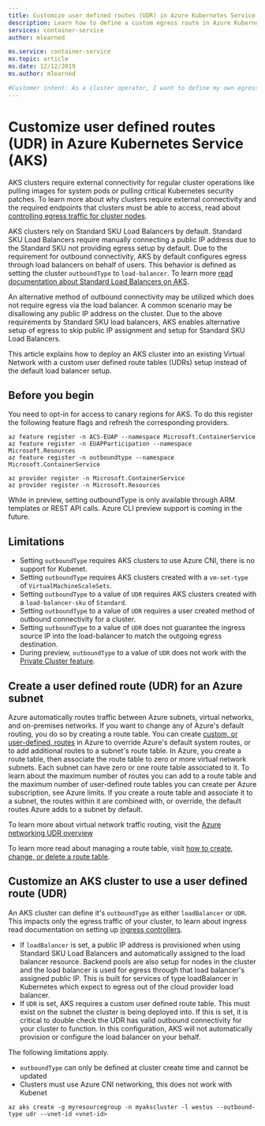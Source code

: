 ```yaml
---
title: Customize user defined routes (UDR) in Azure Kubernetes Service (AKS)
description: Learn how to define a custom egress route in Azure Kubernetes Service (AKS)
services: container-service
author: mlearned

ms.service: container-service
ms.topic: article
ms.date: 12/12/2019
ms.author: mlearned

#Customer intent: As a cluster operator, I want to define my own egress paths with user defined routes. Since I define this up front I do not want AKS provided load balancer configurations.
---
```


# Customize user defined routes (UDR) in Azure Kubernetes Service (AKS)

AKS clusters require external connectivity for regular cluster operations like pulling images for system pods or pulling critical Kubernetes security patches. To learn more about why clusters require external connectivity and the required endpoints that clusters must be able to access, read about [controlling egress traffic for cluster nodes](limit-egress-traffic.md).

AKS clusters rely on Standard SKU Load Balancers by default. Standard SKU Load Balancers require manually connecting a public IP address due to the Standard SKU not providing egress setup by default. Due to the requirement for outbound connectivity, AKS by default configures egress through load balancers on behalf of users. This behavior is defined as setting the cluster `outboundType` to `load-balancer`. To learn more [read documentation about Standard Load Balancers on AKS](load-balancer-standard.md).

An alternative method of outbound connectivity may be utilized which does not require egress via the load balancer. A common scenario may be disallowing any public IP address on the cluster. Due to the above requirements by Standard SKU load balancers, AKS enables alternative setup of egress to skip public IP assignment and setup for Standard SKU Load Balancers.

This article explains how to deploy an AKS cluster into an existing Virtual Network with a custom user defined route tables (UDRs) setup instead of the default load balancer setup.

## Before you begin

You need to opt-in for access to canary regions for AKS. To do this register the following feature flags and refresh the corresponding providers.
```
az feature register -n ACS-EUAP --namespace Microsoft.ContainerService
az feature register -n EUAPParticipation --namespace Microsoft.Resources
az feature register -n outboundtype --namespace Microsoft.ContainerService

az provider register -n Microsoft.ContainerService
az provider register -n Microsoft.Resources
```

While in preview, setting outboundType is only available through ARM templates or REST API calls. Azure CLI preview support is coming in the future.

## Limitations
* Setting `outboundType` requires AKS clusters to use Azure CNI, there is no support for Kubenet.
* Setting `outboundType` requires AKS clusters created with a `vm-set-type` of `VirtualMachineScaleSets`.
* Setting `outboundType` to a value of `UDR` requires AKS clusters created with a `load-balancer-sku` of `Standard`.
* Setting `outboundType` to a value of `UDR` requires a user created method of outbound connectivity for a cluster.
* Setting `outboundType` to a value of `UDR` does not guarantee the ingress source IP into the load-balancer to match the outgoing egress destination.
* During preview, `outboundType` to a value of `UDR` does not work with the [Private Cluster feature](private-clusters.md).

## Create a user defined route (UDR) for an Azure subnet

Azure automatically routes traffic between Azure subnets, virtual networks, and on-premises networks. If you want to change any of Azure's default routing, you do so by creating a route table. You can create [custom, or user-defined, routes](https://docs.microsoft.com/azure/virtual-network/virtual-networks-udr-overview#user-defined) in Azure to override Azure's default system routes, or to add additional routes to a subnet's route table. In Azure, you create a route table, then associate the route table to zero or more virtual network subnets. Each subnet can have zero or one route table associated to it. To learn about the maximum number of routes you can add to a route table and the maximum number of user-defined route tables you can create per Azure subscription, see Azure limits. If you create a route table and associate it to a subnet, the routes within it are combined with, or override, the default routes Azure adds to a subnet by default.

To learn more about virtual network traffic routing, visit the [Azure networking UDR overview](https://docs.microsoft.com/azure/virtual-network/virtual-networks-udr-overview.)

To learn more read about managing a route table, visit [how to create, change, or delete a route table](https://docs.microsoft.com/azure/virtual-network/manage-route-table).

## Customize an AKS cluster to use a user defined route (UDR)

An AKS cluster can define it's `outboundType` as either `loadBalancer` or `UDR`. This impacts only the egress traffic of your cluster, to learn about ingress read documentation on setting up [ingress controllers](ingress-basic.md).

* If `loadBalancer` is set, a public IP address is provisioned when using Standard SKU Load Balancers and automatically assigned to the load balancer resource. Backend pools are also setup for nodes in the cluster and the load balancer is used for egress through that load balancer's assigned public IP. This is built for services of type loadBalancer in Kubernetes which expect to egress out of the cloud provider load balancer.
* If `UDR` is set, AKS requires a custom user defined route table. This must exist on the subnet the cluster is being deployed into. If this is set, it is critical to double check the UDR has valid outbound connectivity for your cluster to function. In this configuration,  AKS will not automatically provision or configure the load balancer on your behalf.

The following limitations apply.
* `outboundType` can only be defined at cluster create time and cannot be updated
* Clusters must use Azure CNI networking, this does not work with Kubenet

```azure-cli
az aks create -g myresourcegroup -n myakscluster -l westus --outbound-type udr --vnet-id <vnet-id>
```